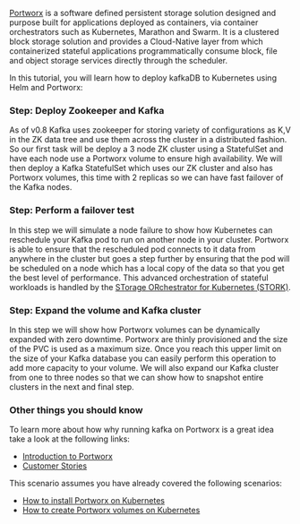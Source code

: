 [Portworx](https://portworx.com/) is a software defined persistent storage solution designed and purpose built for applications deployed as containers, via container orchestrators such as Kubernetes, Marathon and Swarm. It is a clustered block storage solution and provides a Cloud-Native layer from which containerized stateful applications programmatically consume block, file and object storage services directly through the scheduler.

In this tutorial, you will learn how to deploy kafkaDB to Kubernetes using Helm and Portworx:

### Step: Deploy Zookeeper and Kafka

As of v0.8 Kafka uses zookeeper for storing variety of configurations as K,V in the ZK data tree and use them across the cluster in a distributed fashion. So our first task will be deploy a 3 node ZK cluster using a StatefulSet and have each node use a Portworx volume to ensure high availability. We will then deploy a Kafka StatefulSet which uses our ZK cluster and also has Portworx volumes, this time with 2 replicas so we can have fast failover of the Kafka nodes.


### Step: Perform a failover test

In this step we will simulate a node failure to show how Kubernetes can reschedule your Kafka pod to run on another node in your cluster. Portworx is able to ensure that the rescheduled pod connects to it data from anywhere in the cluster but goes a step further by ensuring that the pod will be scheduled on a node which has a local copy of the data so that you get the best level of performance. This advanced orchestration of stateful workloads is handled by the [STorage ORchestrator for Kubernetes (STORK)](https://github.com/libopenstorage/stork/).


### Step: Expand the volume and Kafka cluster

In this step we will show how Portworx volumes can be dynamically expanded with zero downtime. Portworx are thinly provisioned and the size of the PVC is used as a maximum size. Once you reach this upper limit on the size of your Kafka database you can easily perform this operation to add more capacity to your volume. We will also expand our Kafka cluster from one to three nodes so that we can show how to snapshot entire clusters in the next and final step.



### Other things you should know

To learn more about how why running kafka on Portworx is a great idea take a look at the following links:
* [Introduction to Portworx](https://portworx.com/products/introduction/)
* [Customer Stories](https://portworx.com/customers/)


This scenario assumes you have already covered the following scenarios:
* [How to install Portworx on Kubernetes](https://www.katacoda.com/portworx/scenarios/deploy-px-k8s)
* [How to create Portworx volumes on Kubernetes](https://www.katacoda.com/portworx/scenarios/px-k8s-vol-basic)
